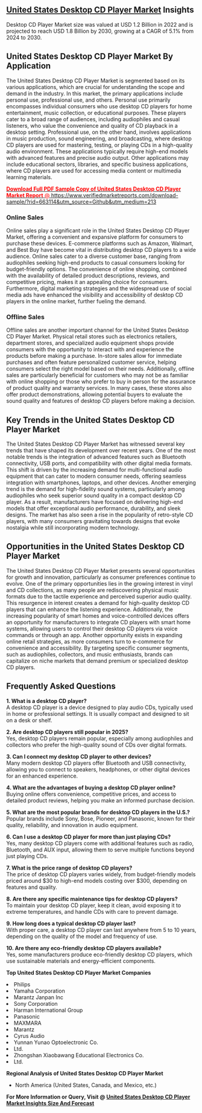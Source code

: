 <h2><a href="https://www.verifiedmarketreports.com/download-sample/?rid=663114&amp;utm_source=Github&amp;utm_medium=213" target="_blank">United States Desktop CD Player Market</a> Insights</h2><p>Desktop CD Player Market size was valued at USD 1.2 Billion in 2022 and is projected to reach USD 1.8 Billion by 2030, growing at a CAGR of 5.1% from 2024 to 2030.</p><p><h2>United States Desktop CD Player Market By Application</h2><p>The United States Desktop CD Player Market is segmented based on its various applications, which are crucial for understanding the scope and demand in the industry. In this market, the primary applications include personal use, professional use, and others. Personal use primarily encompasses individual consumers who use desktop CD players for home entertainment, music collection, or educational purposes. These players cater to a broad range of audiences, including audiophiles and casual listeners, who value the convenience and quality of CD playback in a desktop setting. Professional use, on the other hand, involves applications in music production, sound engineering, and broadcasting, where desktop CD players are used for mastering, testing, or playing CDs in a high-quality audio environment. These applications typically require high-end models with advanced features and precise audio output. Other applications may include educational sectors, libraries, and specific business applications, where CD players are used for accessing media content or multimedia learning materials. <a href="#"><p><span class=""><span style="color: #ff0000;"><strong>Download Full PDF Sample Copy of United States Desktop CD Player Market Report</strong> @ </span><a href="https://www.verifiedmarketreports.com/download-sample/?rid=663114&amp;utm_source=Github&amp;utm_medium=213" target="_blank">https://www.verifiedmarketreports.com/download-sample/?rid=663114&amp;utm_source=Github&amp;utm_medium=213</a></span></p></a></p><h3>Online Sales</h3><p>Online sales play a significant role in the United States Desktop CD Player Market, offering a convenient and expansive platform for consumers to purchase these devices. E-commerce platforms such as Amazon, Walmart, and Best Buy have become vital in distributing desktop CD players to a wide audience. Online sales cater to a diverse customer base, ranging from audiophiles seeking high-end products to casual consumers looking for budget-friendly options. The convenience of online shopping, combined with the availability of detailed product descriptions, reviews, and competitive pricing, makes it an appealing choice for consumers. Furthermore, digital marketing strategies and the widespread use of social media ads have enhanced the visibility and accessibility of desktop CD players in the online market, further fueling the demand.</p><h3>Offline Sales</h3><p>Offline sales are another important channel for the United States Desktop CD Player Market. Physical retail stores such as electronics retailers, department stores, and specialized audio equipment shops provide consumers with the opportunity to interact with and experience the products before making a purchase. In-store sales allow for immediate purchases and often feature personalized customer service, helping consumers select the right model based on their needs. Additionally, offline sales are particularly beneficial for customers who may not be as familiar with online shopping or those who prefer to buy in person for the assurance of product quality and warranty services. In many cases, these stores also offer product demonstrations, allowing potential buyers to evaluate the sound quality and features of desktop CD players before making a decision.</p><h2>Key Trends in the United States Desktop CD Player Market</h2><p>The United States Desktop CD Player Market has witnessed several key trends that have shaped its development over recent years. One of the most notable trends is the integration of advanced features such as Bluetooth connectivity, USB ports, and compatibility with other digital media formats. This shift is driven by the increasing demand for multi-functional audio equipment that can cater to modern consumer needs, offering seamless integration with smartphones, laptops, and other devices. Another emerging trend is the demand for high-fidelity sound systems, particularly among audiophiles who seek superior sound quality in a compact desktop CD player. As a result, manufacturers have focused on delivering high-end models that offer exceptional audio performance, durability, and sleek designs. The market has also seen a rise in the popularity of retro-style CD players, with many consumers gravitating towards designs that evoke nostalgia while still incorporating modern technology.</p><h2>Opportunities in the United States Desktop CD Player Market</h2><p>The United States Desktop CD Player Market presents several opportunities for growth and innovation, particularly as consumer preferences continue to evolve. One of the primary opportunities lies in the growing interest in vinyl and CD collections, as many people are rediscovering physical music formats due to the tactile experience and perceived superior audio quality. This resurgence in interest creates a demand for high-quality desktop CD players that can enhance the listening experience. Additionally, the increasing popularity of smart homes and voice-controlled devices offers an opportunity for manufacturers to integrate CD players with smart home systems, allowing users to control their desktop CD players via voice commands or through an app. Another opportunity exists in expanding online retail strategies, as more consumers turn to e-commerce for convenience and accessibility. By targeting specific consumer segments, such as audiophiles, collectors, and music enthusiasts, brands can capitalize on niche markets that demand premium or specialized desktop CD players.</p><h2>Frequently Asked Questions</h2><p><strong>1. What is a desktop CD player?</strong><br>A desktop CD player is a device designed to play audio CDs, typically used in home or professional settings. It is usually compact and designed to sit on a desk or shelf.</p><p><strong>2. Are desktop CD players still popular in 2025?</strong><br>Yes, desktop CD players remain popular, especially among audiophiles and collectors who prefer the high-quality sound of CDs over digital formats.</p><p><strong>3. Can I connect my desktop CD player to other devices?</strong><br>Many modern desktop CD players offer Bluetooth and USB connectivity, allowing you to connect to speakers, headphones, or other digital devices for an enhanced experience.</p><p><strong>4. What are the advantages of buying a desktop CD player online?</strong><br>Buying online offers convenience, competitive prices, and access to detailed product reviews, helping you make an informed purchase decision.</p><p><strong>5. What are the most popular brands for desktop CD players in the U.S.?</strong><br>Popular brands include Sony, Bose, Pioneer, and Panasonic, known for their quality, reliability, and innovation in audio equipment.</p><p><strong>6. Can I use a desktop CD player for more than just playing CDs?</strong><br>Yes, many desktop CD players come with additional features such as radio, Bluetooth, and AUX input, allowing them to serve multiple functions beyond just playing CDs.</p><p><strong>7. What is the price range of desktop CD players?</strong><br>The price of desktop CD players varies widely, from budget-friendly models priced around $30 to high-end models costing over $300, depending on features and quality.</p><p><strong>8. Are there any specific maintenance tips for desktop CD players?</strong><br>To maintain your desktop CD player, keep it clean, avoid exposing it to extreme temperatures, and handle CDs with care to prevent damage.</p><p><strong>9. How long does a typical desktop CD player last?</strong><br>With proper care, a desktop CD player can last anywhere from 5 to 10 years, depending on the quality of the model and frequency of use.</p><p><strong>10. Are there any eco-friendly desktop CD players available?</strong><br>Yes, some manufacturers produce eco-friendly desktop CD players, which use sustainable materials and energy-efficient components.</p></p><p><strong>Top United States Desktop CD Player Market Companies</strong></p><div data-test-id=""><p><li>Philips</li><li> Yamaha Corporation</li><li> Marantz Janpan Inc</li><li> Sony Corporation</li><li> Harman International Group</li><li> Panasonic</li><li> MAXMARA</li><li> Marantz</li><li> Cyrus Audio</li><li> Yunnan Yunao Optoelectronic Co.</li><li> Ltd.</li><li> Zhongshan Xiaobawang Educational Electronics Co.</li><li> Ltd.</li></p><div><strong>Regional Analysis of&nbsp;United States Desktop CD Player Market</strong></div><ul><li dir="ltr"><p dir="ltr">North America&nbsp;(United States, Canada, and Mexico, etc.)</p></li></ul><p><strong>For More Information or Query, Visit @&nbsp;</strong><strong><a href="https://www.verifiedmarketreports.com/product/desktop-cd-player-market/?utm_source=Github&amp;utm_medium=213" target="_blank">United States Desktop CD Player Market Insights Size And Forecast</a></strong></p></div>
